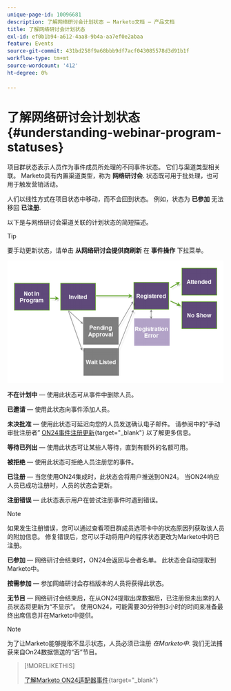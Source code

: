```yaml
---
unique-page-id: 10096681
description: 了解网络研讨会计划状态 — Marketo文档 — 产品文档
title: 了解网络研讨会计划状态
exl-id: ef0b1b94-a612-4aa8-9b4a-aa7ef0e2abaa
feature: Events
source-git-commit: 431bd258f9a68bbb9df7acf043085578d3d91b1f
workflow-type: tm+mt
source-wordcount: '412'
ht-degree: 0%

---
```


# 了解网络研讨会计划状态 {#understanding-webinar-program-statuses}

项目群状态表示人员作为事件成员所处理的不同事件状态。 它们与渠道类型相关联。 Marketo具有内置渠道类型，称为 **网络研讨会**. 状态既可用于批处理，也可用于触发营销活动。

人们以线性方式在项目状态中移动，而不会回到状态。 例如，状态为 **已参加** 无法移回 **已注册**.

以下是与网络研讨会渠道关联的计划状态的简短描述。

>[!TIP]
>
>要手动更新状态，请单击  **从网络研讨会提供商刷新** 在 **事件操作** 下拉菜单。

![](assets/image2015-12-17-13-3a52-3a39.png)

**不在计划中**  — 使用此状态可从事件中删除人员。

**已邀请**  — 使用此状态向事件添加人员。

**未决批准**  — 使用此状态可延迟向您的人员发送确认电子邮件。 请参阅中的“手动审批注册者” [ON24事件注册更新](/help/marketo/product-docs/demand-generation/events/create-an-event/create-an-event-with-the-marketo-on24-adapter/on24-event-registration-updates.md){target="_blank"} 以了解更多信息。

**等待已列出**  — 使用此状态可让某些人等待，直到有额外的名额可用。

**被拒绝**  — 使用此状态可拒绝人员注册您的事件。

**已注册**  — 当您使用ON24集成时，此状态会将用户推送到ON24。 当ON24响应人员已成功注册时，人员的状态会更新。

**注册错误**  — 此状态表示用户在尝试注册事件时遇到错误。

>[!NOTE]
>
>如果发生注册错误，您可以通过查看项目群成员选项卡中的状态原因列获取该人员的附加信息。 修复错误后，您可以手动将用户的程序状态更改为Marketo中的已注册。

**已参加**  — 网络研讨会结束时，ON24会返回与会者名单。 此状态会自动提取到Marketo中。

**按需参加**  — 参加网络研讨会存档版本的人员将获得此状态。

**无节目**  — 网络研讨会结束后，在从ON24提取出席数据后，已注册但未出席的人员状态将更新为“不显示”。 使用ON24，可能需要30分钟到3小时的时间来准备最终出席信息并在Marketo中提供。

>[!NOTE]
>
>为了让Marketo能够提取不显示状态，人员必须已注册 *在Marketo中*. 我们无法捕获来自On24数据馈送的“否”节目。

>[!MORELIKETHIS]
>
>[了解Marketo ON24适配器事件](/help/marketo/product-docs/demand-generation/events/create-an-event/create-an-event-with-the-marketo-on24-adapter/understanding-marketo-on24-adapter-events.md){target="_blank"}
